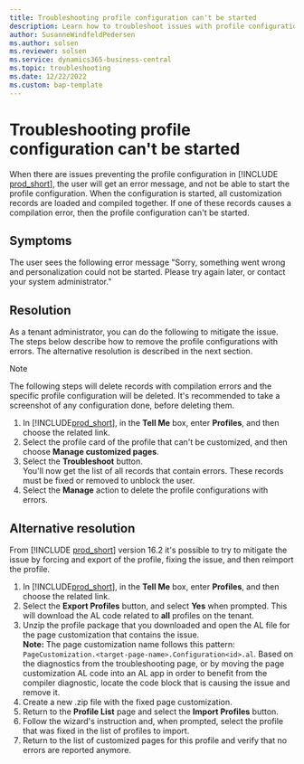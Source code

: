 ```yaml
---
title: Troubleshooting profile configuration can't be started
description: Learn how to troubleshoot issues with profile configuration.
author: SusanneWindfeldPedersen
ms.author: solsen
ms.reviewer: solsen
ms.service: dynamics365-business-central
ms.topic: troubleshooting
ms.date: 12/22/2022
ms.custom: bap-template
---
```


# Troubleshooting profile configuration can't be started

When there are issues preventing the profile configuration in [!INCLUDE [prod_short](includes/prod_short.md)], the user will get an error message, and not be able to start the profile configuration. When the configuration is started, all customization records are loaded and compiled together. If one of these records causes a compilation error, then the profile configuration can't be started.

## Symptoms

The user sees the following error message "Sorry, something went wrong and personalization could not be started. Please try again later, or contact your system administrator."

## Resolution

As a tenant administrator, you can do the following to mitigate the issue. The steps below describe how to remove the profile configurations with errors. The alternative resolution is described in the next section.

> [!NOTE]  
> The following steps will delete records with compilation errors and the specific profile configuration will be deleted. It's recommended to take a screenshot of any configuration done, before deleting them.

1. In [!INCLUDE[prod_short](includes/prod_short.md)], in the **Tell Me** box, enter **Profiles**, and then choose the related link.
1. Select the profile card of the profile that can't be customized, and then choose **Manage customized pages**.
1. Select the **Troubleshoot** button.  
  You'll now get the list of all records that contain errors. These records must be fixed or removed to unblock the user.
1. Select the **Manage** action to delete the profile configurations with errors.

## Alternative resolution

From [!INCLUDE [prod_short](includes/prod_short.md)] version 16.2 it's possible to try to mitigate the issue by forcing and export of the profile, fixing the issue, and then reimport the profile. 

1. In [!INCLUDE[prod_short](includes/prod_short.md)], in the **Tell Me** box, enter **Profiles**, and then choose the related link.
1. Select the **Export Profiles** button, and select **Yes** when prompted.
  This will download the AL code related to **all** profiles on the tenant.
2. Unzip the profile package that you downloaded and open the AL file for the page customization that contains the issue.  
  **Note:** The page customization name follows this pattern: `PageCustomization.<target-page-name>.Configuration<id>.al`. Based on the diagnostics from the troubleshooting page, or by moving the page customization AL code into an AL app in order to benefit from the compiler diagnostic, locate the code block that is causing the issue and remove it.
3. Create a new .zip file with the fixed page customization.
1. Return to the **Profile List** page and select the **Import Profiles** button.
1. Follow the wizard's instruction and, when prompted, select the profile that was fixed in the list of profiles to import.
1. Return to the list of customized pages for this profile and verify that no errors are reported anymore.